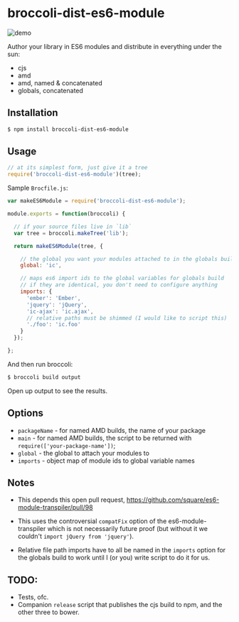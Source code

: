 broccoli-dist-es6-module
===================

![demo](http://recordit.co/JYRVed4heS.gif)

Author your library in ES6 modules and distribute in everything under
the sun:

- cjs
- amd
- amd, named & concatenated
- globals, concatenated

Installation
------------

```sh
$ npm install broccoli-dist-es6-module
```

Usage
-----

```js
// at its simplest form, just give it a tree
require('broccoli-dist-es6-module')(tree);
```

Sample `Brocfile.js`:

```js
var makeES6Module = require('broccoli-dist-es6-module');

module.exports = function(broccoli) {

  // if your source files live in `lib`
  var tree = broccoli.makeTree('lib');

  return makeES6Module(tree, {

    // the global you want your modules attached to in the globals build
    global: 'ic',

    // maps es6 import ids to the global variables for globals build
    // if they are identical, you don't need to configure anything
    imports: {
      'ember': 'Ember',
      'jquery': 'jQuery',
      'ic-ajax': 'ic.ajax',
      // relative paths must be shimmed (I would like to script this)
      './foo': 'ic.foo'
    }
  });

};
```

And then run broccoli:

```sh
$ broccoli build output
```

Open up output to see the results.

Options
-------

- `packageName` - for named AMD builds, the name of your package
- `main` - for named AMD builds, the script to be returned with
  `require(['your-package-name'])`;
- `global` - the global to attach your modules to
- `imports` - object map of module ids to global variable names

Notes
-----

- This depends this open pull request, https://github.com/square/es6-module-transpiler/pull/98

- This uses the controversial `compatFix` option of the
  es6-module-transpiler which is not necessarily future proof (but
  without it we couldn't `import jQuery from 'jquery'`).

- Relative file path imports have to all be named in the `imports`
  option for the globals build to work until I (or you) write script to
  do it for us.

TODO:
-----

- Tests, ofc.
- Companion `release` script that publishes the cjs build to npm, and
  the other three to bower.

